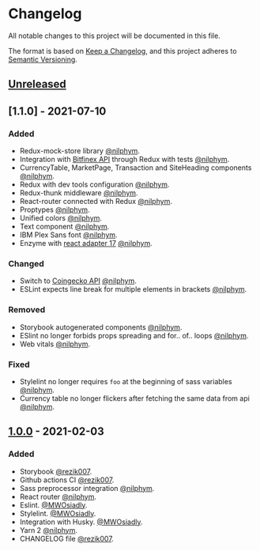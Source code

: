 # Changelog

All notable changes to this project will be documented in this file.

The format is based on [Keep a Changelog](https://keepachangelog.com/en/1.0.0/),
and this project adheres to [Semantic Versioning](https://semver.org/spec/v2.0.0.html).

## [Unreleased]

## [1.1.0] - 2021-07-10

### Added

- Redux-mock-store library [@nilphym](https://github.com/nilphym).
- Integration with [Bitfinex API](https://docs.bitfinex.com/) through Redux with tests [@nilphym](https://github.com/nilphym).
- CurrencyTable, MarketPage, Transaction and SiteHeading components [@nilphym](https://github.com/nilphym).
- Redux with dev tools configuration [@nilphym](https://github.com/nilphym).
- Redux-thunk middleware [@nilphym](https://github.com/nilphym).
- React-router connected with Redux [@nilphym](https://github.com/nilphym).
- Proptypes [@nilphym](https://github.com/nilphym).
- Unified colors [@nilphym](https://github.com/nilphym).
- Text component [@nilphym](https://github.com/nilphym).
- IBM Plex Sans font [@nilphym](https://github.com/nilphym).
- Enzyme with [react adapter 17](https://github.com/enzymejs/enzyme/issues/2429) [@nilphym](https://github.com/nilphym).

### Changed

- Switch to [Coingecko API](https://www.coingecko.com/en/api) [@nilphym](https://github.com/nilphym).
- ESLint expects line break for multiple elements in brackets [@nilphym](https://github.com/nilphym).

### Removed

- Storybook autogenerated components [@nilphym](https://github.com/nilphym).
- ESlint no longer forbids props spreading and for.. of.. loops [@nilphym](https://github.com/nilphym).
- Web vitals [@nilphym](https://github.com/nilphym).

### Fixed

- Stylelint no longer requires `foo` at the beginning of sass variables [@nilphym](https://github.com/nilphym).
- Currency table no longer flickers after fetching the same data from api [@nilphym](https://github.com/nilphym).

## [1.0.0] - 2021-02-03

### Added

- Storybook [@rezik007](https://github.com/rezik007).
- Github actions CI [@rezik007](https://github.com/rezik007).
- Sass preprocessor integration [@nilphym](https://github.com/nilphym).
- React router [@nilphym](https://github.com/nilphym).
- Eslint. [@MWOsiadly](https://github.com/MWOsiadly).
- Stylelint. [@MWOsiadly](https://github.com/MWOsiadly).
- Integration with Husky. [@MWOsiadly](https://github.com/MWOsiadly).
- Yarn 2 [@nilphym](https://github.com/nilphym).
- CHANGELOG file [@rezik007](https://github.com/rezik007).

[unreleased]: https://github.com/Mrozelek/bitcoin-stock-exchange/compare/v1.0.0...HEAD
[1.0.0]: https://github.com/Mrozelek/bitcoin-stock-exchange/releases/tag/v1.0.0